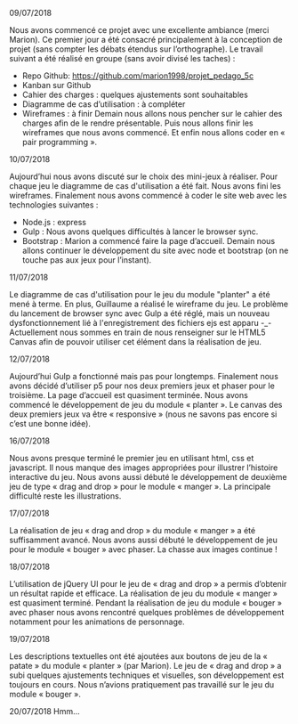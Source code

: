 09/07/2018

Nous avons commencé ce projet avec une excellente ambiance (merci Marion). Ce premier jour a été consacré principalement à la conception de projet (sans compter les débats étendus sur l’orthographe).
Le travail suivant a été réalisé en groupe (sans avoir divisé les taches) :
- Repo Github: https://github.com/marion1998/projet_pedago_5c
- Kanban sur Github
- Cahier des charges : quelques ajustements sont souhaitables
- Diagramme de cas d’utilisation : à compléter
- Wireframes : à finir
Demain nous allons nous pencher sur le cahier des charges afin de le rendre présentable. Puis nous allons finir les wireframes que nous avons commencé. Et enfin nous allons coder en « pair programming ».


10/07/2018

Aujourd’hui nous avons discuté sur le choix des mini-jeux à réaliser. Pour chaque jeu le diagramme de cas d'utilisation a été fait. Nous avons fini les wireframes. Finalement nous avons commencé à coder le site web avec les technologies suivantes :
- Node.js : express
- Gulp : Nous avons quelques difficultés à lancer le browser sync.
- Bootstrap : Marion a commencé faire la page d’accueil.
Demain nous allons continuer le développement du site avec node et bootstrap (on ne touche pas aux jeux pour l’instant).


11/07/2018

Le diagramme de cas d'utilisation pour le jeu du module "planter" a été mené à terme. En plus, Guillaume a réalisé le wireframe du jeu.
Le problème du lancement de browser sync avec Gulp a été réglé, mais un nouveau dysfonctionnement lié à l'enregistrement des fichiers ejs est apparu -_-
Actuellement nous sommes en train de nous renseigner sur le HTML5 Canvas afin de pouvoir utiliser cet élément dans la réalisation de jeu.


12/07/2018

Aujourd’hui Gulp a fonctionné mais pas pour longtemps. 
Finalement nous avons décidé d’utiliser p5 pour nos deux premiers jeux et phaser pour le troisième. La page d’accueil est quasiment terminée. Nous avons commencé le développement de jeu du module « planter ». Le canvas des deux premiers jeux va être « responsive » (nous ne savons pas encore si c’est une bonne idée).


16/07/2018

Nous avons presque terminé le premier jeu en utilisant html, css et javascript. Il nous manque des images appropriées pour illustrer l’histoire interactive du jeu. 
Nous avons aussi débuté le développement de deuxième jeu de type « drag and drop » pour le module « manger ». 
La principale difficulté reste les illustrations.


17/07/2018

La réalisation de jeu « drag and drop » du module « manger » a été suffisamment avancé. Nous avons aussi débuté le développement de jeu pour le module « bouger » avec phaser. 
La chasse aux images continue !


18/07/2018

L’utilisation de jQuery UI pour le jeu de « drag and drop » a permis d’obtenir un résultat rapide et efficace. La réalisation de jeu du module « manger » est quasiment terminé. 
Pendant la réalisation de jeu du module « bouger » avec phaser nous avons rencontré quelques problèmes de développement notamment pour les animations de personnage. 


19/07/2018

Les descriptions textuelles ont été ajoutées aux boutons de jeu de la « patate » du module « planter » (par Marion).
Le jeu de « drag and drop » a subi quelques ajustements techniques et visuelles, son développement est toujours en cours.
Nous n’avions pratiquement pas travaillé sur le jeu du module « bouger ».


20/07/2018
Hmm…

